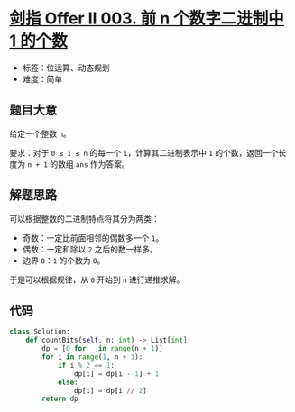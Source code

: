# [剑指 Offer II 003. 前 n 个数字二进制中 1 的个数](https://leetcode-cn.com/problems/w3tCBm/)

- 标签：位运算、动态规划
- 难度：简单

## 题目大意

给定一个整数 `n`。

要求：对于 `0 ≤ i ≤ n` 的每一个 `i`，计算其二进制表示中 `1` 的个数，返回一个长度为 `n + 1` 的数组 `ans` 作为答案。

## 解题思路

可以根据整数的二进制特点将其分为两类：

- 奇数：一定比前面相邻的偶数多一个 `1`。
- 偶数：一定和除以 `2` 之后的数一样多。
- 边界 `0`：`1` 的个数为 `0`。

于是可以根据规律，从 `0` 开始到 `n` 进行递推求解。

## 代码

```Python
class Solution:
    def countBits(self, n: int) -> List[int]:
        dp = [0 for _ in range(n + 1)]
        for i in range(1, n + 1):
            if i % 2 == 1:
                dp[i] = dp[i - 1] + 1
            else:
                dp[i] = dp[i // 2]
        return dp
```

